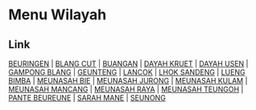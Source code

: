# Menu Wilayah

## Link

[BEURINGEN](https://github.com/gigit-pemilu/pemilu-2024-11-aceh/tree/main/pilpres/hitung-suara/sub/11-aceh/sub/18-pidie-jaya/sub/05-meurah-dua/sub/2016-beuringen)
 | 
[BLANG CUT](https://github.com/gigit-pemilu/pemilu-2024-11-aceh/tree/main/pilpres/hitung-suara/sub/11-aceh/sub/18-pidie-jaya/sub/05-meurah-dua/sub/2011-blang-cut)
 | 
[BUANGAN](https://github.com/gigit-pemilu/pemilu-2024-11-aceh/tree/main/pilpres/hitung-suara/sub/11-aceh/sub/18-pidie-jaya/sub/05-meurah-dua/sub/2017-buangan)
 | 
[DAYAH KRUET](https://github.com/gigit-pemilu/pemilu-2024-11-aceh/tree/main/pilpres/hitung-suara/sub/11-aceh/sub/18-pidie-jaya/sub/05-meurah-dua/sub/2012-dayah-kruet)
 | 
[DAYAH USEN](https://github.com/gigit-pemilu/pemilu-2024-11-aceh/tree/main/pilpres/hitung-suara/sub/11-aceh/sub/18-pidie-jaya/sub/05-meurah-dua/sub/2014-dayah-usen)
 | 
[GAMPONG BLANG](https://github.com/gigit-pemilu/pemilu-2024-11-aceh/tree/main/pilpres/hitung-suara/sub/11-aceh/sub/18-pidie-jaya/sub/05-meurah-dua/sub/2010-gampong-blang)
 | 
[GEUNTENG](https://github.com/gigit-pemilu/pemilu-2024-11-aceh/tree/main/pilpres/hitung-suara/sub/11-aceh/sub/18-pidie-jaya/sub/05-meurah-dua/sub/2009-geunteng)
 | 
[LANCOK](https://github.com/gigit-pemilu/pemilu-2024-11-aceh/tree/main/pilpres/hitung-suara/sub/11-aceh/sub/18-pidie-jaya/sub/05-meurah-dua/sub/2004-lancok)
 | 
[LHOK SANDENG](https://github.com/gigit-pemilu/pemilu-2024-11-aceh/tree/main/pilpres/hitung-suara/sub/11-aceh/sub/18-pidie-jaya/sub/05-meurah-dua/sub/2001-lhok-sandeng)
 | 
[LUENG BIMBA](https://github.com/gigit-pemilu/pemilu-2024-11-aceh/tree/main/pilpres/hitung-suara/sub/11-aceh/sub/18-pidie-jaya/sub/05-meurah-dua/sub/2015-lueng-bimba)
 | 
[MEUNASAH BIE](https://github.com/gigit-pemilu/pemilu-2024-11-aceh/tree/main/pilpres/hitung-suara/sub/11-aceh/sub/18-pidie-jaya/sub/05-meurah-dua/sub/2007-meunasah-bie)
 | 
[MEUNASAH JURONG](https://github.com/gigit-pemilu/pemilu-2024-11-aceh/tree/main/pilpres/hitung-suara/sub/11-aceh/sub/18-pidie-jaya/sub/05-meurah-dua/sub/2018-meunasah-jurong)
 | 
[MEUNASAH KULAM](https://github.com/gigit-pemilu/pemilu-2024-11-aceh/tree/main/pilpres/hitung-suara/sub/11-aceh/sub/18-pidie-jaya/sub/05-meurah-dua/sub/2005-meunasah-kulam)
 | 
[MEUNASAH MANCANG](https://github.com/gigit-pemilu/pemilu-2024-11-aceh/tree/main/pilpres/hitung-suara/sub/11-aceh/sub/18-pidie-jaya/sub/05-meurah-dua/sub/2013-meunasah-mancang)
 | 
[MEUNASAH RAYA](https://github.com/gigit-pemilu/pemilu-2024-11-aceh/tree/main/pilpres/hitung-suara/sub/11-aceh/sub/18-pidie-jaya/sub/05-meurah-dua/sub/2008-meunasah-raya)
 | 
[MEUNASAH TEUNGOH](https://github.com/gigit-pemilu/pemilu-2024-11-aceh/tree/main/pilpres/hitung-suara/sub/11-aceh/sub/18-pidie-jaya/sub/05-meurah-dua/sub/2006-meunasah-teungoh)
 | 
[PANTE BEUREUNE](https://github.com/gigit-pemilu/pemilu-2024-11-aceh/tree/main/pilpres/hitung-suara/sub/11-aceh/sub/18-pidie-jaya/sub/05-meurah-dua/sub/2019-pante-beureune)
 | 
[SARAH MANE](https://github.com/gigit-pemilu/pemilu-2024-11-aceh/tree/main/pilpres/hitung-suara/sub/11-aceh/sub/18-pidie-jaya/sub/05-meurah-dua/sub/2002-sarah-mane)
 | 
[SEUNONG](https://github.com/gigit-pemilu/pemilu-2024-11-aceh/tree/main/pilpres/hitung-suara/sub/11-aceh/sub/18-pidie-jaya/sub/05-meurah-dua/sub/2003-seunong)

